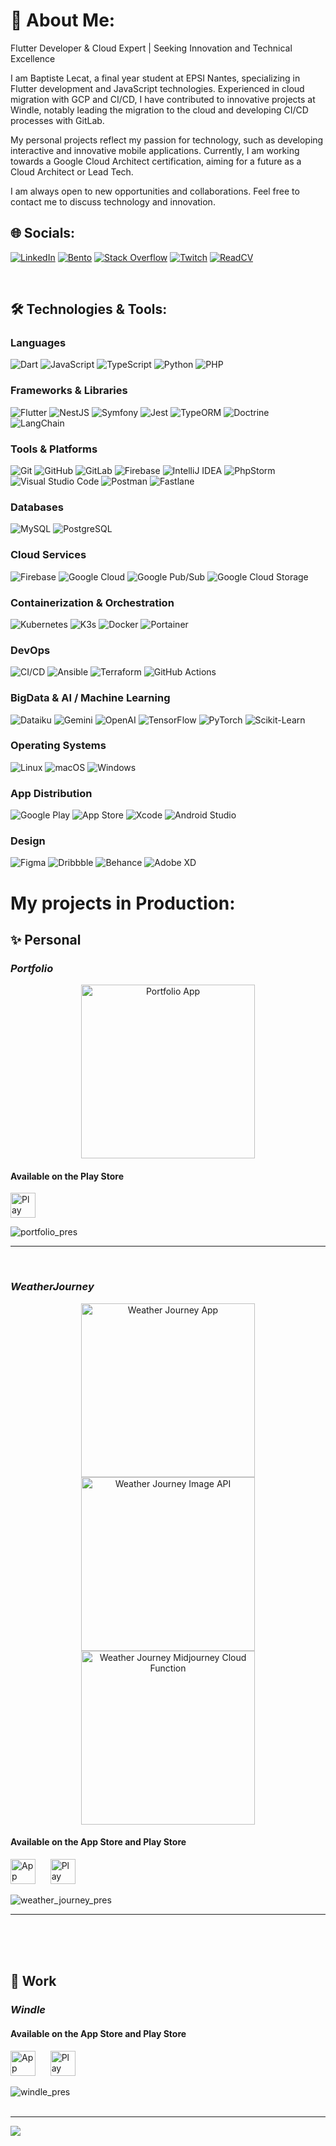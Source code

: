 # 💫 About Me:

Flutter Developer & Cloud Expert | Seeking Innovation and Technical Excellence

I am Baptiste Lecat, a final year student at EPSI Nantes, specializing in Flutter development and JavaScript technologies. Experienced in cloud migration with GCP and CI/CD, I have contributed to innovative projects at Windle, notably leading the migration to the cloud and developing CI/CD processes with GitLab.

My personal projects reflect my passion for technology, such as developing interactive and innovative mobile applications. Currently, I am working towards a Google Cloud Architect certification, aiming for a future as a Cloud Architect or Lead Tech.

I am always open to new opportunities and collaborations. Feel free to contact me to discuss technology and innovation.

## 🌐 Socials:
[![LinkedIn](https://img.shields.io/badge/LinkedIn-0A66C2.svg?style=for-the-badge&logo=LinkedIn&logoColor=white)](https://linkedin.com/in/baptiste-lecat) [![Bento](https://img.shields.io/badge/Bento-768CFF.svg?style=for-the-badge&logo=Bento&logoColor=white)](https://bento.me/baptistelecat) [![Stack Overflow](https://img.shields.io/badge/Stack%20Overflow-F58025.svg?style=for-the-badge&logo=Stack-Overflow&logoColor=white)](https://stackoverflow.com/users/19101705) [![Twitch](https://img.shields.io/badge/Twitch-9146FF.svg?style=for-the-badge&logo=Twitch&logoColor=white)](https://twitch.tv/Baptiste_Lecat) [![ReadCV](https://img.shields.io/badge/Read.cv-111111.svg?style=for-the-badge&logo=readdotcv&logoColor=white)](https://read.cv/baptistelecat) 

<br/>

## 🛠️ Technologies & Tools:
### Languages
![Dart](https://img.shields.io/badge/Dart-0175C2.svg?style=for-the-badge&logo=Dart&logoColor=white) ![JavaScript](https://img.shields.io/badge/JavaScript-F7DF1E.svg?style=for-the-badge&logo=JavaScript&logoColor=black) ![TypeScript](https://img.shields.io/badge/TypeScript-007ACC.svg?style=for-the-badge&logo=TypeScript&logoColor=white) ![Python](https://img.shields.io/badge/Python-3776AB.svg?style=for-the-badge&logo=Python&logoColor=white) ![PHP](https://img.shields.io/badge/PHP-777BB4.svg?style=for-the-badge&logo=PHP&logoColor=white)

### Frameworks & Libraries
![Flutter](https://img.shields.io/badge/Flutter-02569B.svg?style=for-the-badge&logo=Flutter&logoColor=white) ![NestJS](https://img.shields.io/badge/NestJS-E0234E.svg?style=for-the-badge&logo=NestJS&logoColor=white) ![Symfony](https://img.shields.io/badge/Symfony-000000.svg?style=for-the-badge&logo=Symfony&logoColor=white) ![Jest](https://img.shields.io/badge/Jest-C21325.svg?style=for-the-badge&logo=Jest&logoColor=white) ![TypeORM](https://img.shields.io/badge/TypeORM-FE0803.svg?style=for-the-badge&logo=TypeORM&logoColor=white) ![Doctrine](https://img.shields.io/badge/Doctrine-FC6A31.svg?style=for-the-badge&logo=Doctrine&logoColor=white) ![LangChain](https://img.shields.io/badge/LangChain-1C3C3C.svg?style=for-the-badge&logo=LangChain&logoColor=white)

### Tools & Platforms
![Git](https://img.shields.io/badge/Git-F05032.svg?style=for-the-badge&logo=Git&logoColor=white) ![GitHub](https://img.shields.io/badge/GitHub-181717.svg?style=for-the-badge&logo=GitHub&logoColor=white) ![GitLab](https://img.shields.io/badge/GitLab-FC6D26.svg?style=for-the-badge&logo=GitLab&logoColor=white) ![Firebase](https://img.shields.io/badge/Firebase-FFCA28.svg?style=for-the-badge&logo=Firebase&logoColor=black) ![IntelliJ IDEA](https://img.shields.io/badge/IntelliJ%20IDEA-000000.svg?style=for-the-badge&logo=IntelliJ-IDEA&logoColor=white) ![PhpStorm](https://img.shields.io/badge/PhpStorm-000000.svg?style=for-the-badge&logo=PhpStorm&logoColor=white) ![Visual Studio Code](https://img.shields.io/badge/Visual%20Studio%20Code-007ACC.svg?style=for-the-badge&logo=Visual-Studio-Code&logoColor=white) ![Postman](https://img.shields.io/badge/Postman-FF6C37.svg?style=for-the-badge&logo=Postman&logoColor=white) ![Fastlane](https://img.shields.io/badge/Fastlane-00F200.svg?style=for-the-badge&logo=Fastlane&logoColor=white)

### Databases
![MySQL](https://img.shields.io/badge/MySQL-4479A1.svg?style=for-the-badge&logo=MySQL&logoColor=white) ![PostgreSQL](https://img.shields.io/badge/PostgreSQL-336791.svg?style=for-the-badge&logo=PostgreSQL&logoColor=white)

### Cloud Services
![Firebase](https://img.shields.io/badge/Firebase-FFCA28.svg?style=for-the-badge&logo=Firebase&logoColor=black) ![Google Cloud](https://img.shields.io/badge/Google%20Cloud-4285F4.svg?style=for-the-badge&logo=Google-Cloud&logoColor=white) ![Google Pub/Sub](https://img.shields.io/badge/Google%20Pub/Sub-AECBFA.svg?style=for-the-badge&logo=Google-Pub/Sub&logoColor=black) ![Google Cloud Storage](https://img.shields.io/badge/Google%20Cloud%20Storage-AECBFA.svg?style=for-the-badge&logo=Google-Cloud-Storage&logoColor=black)

### Containerization & Orchestration
![Kubernetes](https://img.shields.io/badge/Kubernetes-326CE5.svg?style=for-the-badge&logo=Kubernetes&logoColor=white) ![K3s](https://img.shields.io/badge/K3s-FFC61C.svg?style=for-the-badge&logo=K3s&logoColor=black) ![Docker](https://img.shields.io/badge/Docker-2496ED.svg?style=for-the-badge&logo=Docker&logoColor=white) ![Portainer](https://img.shields.io/badge/Portainer-13BEF9.svg?style=for-the-badge&logo=Portainer&logoColor=white)

### DevOps
![CI/CD](https://img.shields.io/badge/CI%2FCD-6296CC.svg?style=for-the-badge&logo=CircleCI&logoColor=white) ![Ansible](https://img.shields.io/badge/Ansible-EE0000.svg?style=for-the-badge&logo=Ansible&logoColor=white) ![Terraform](https://img.shields.io/badge/Terraform-844FBA.svg?style=for-the-badge&logo=Terraform&logoColor=white) ![GitHub Actions](https://img.shields.io/badge/GitHub%20Actions-2088FF.svg?style=for-the-badge&logo=GitHub-Actions&logoColor=white)

### BigData & AI / Machine Learning
![Dataiku](https://img.shields.io/badge/Dataiku-2AB1AC.svg?style=for-the-badge&logo=Dataiku&logoColor=white) ![Gemini](https://img.shields.io/badge/Google%20Gemini-8E75B2.svg?style=for-the-badge&logo=Google-Gemini&logoColor=white) ![OpenAI](https://img.shields.io/badge/OpenAI-412991.svg?style=for-the-badge&logo=OpenAI&logoColor=white) ![TensorFlow](https://img.shields.io/badge/TensorFlow-FF6F00.svg?style=for-the-badge&logo=TensorFlow&logoColor=white) ![PyTorch](https://img.shields.io/badge/PyTorch-EE4C2C.svg?style=for-the-badge&logo=PyTorch&logoColor=white) ![Scikit-Learn](https://img.shields.io/badge/Scikit--Learn-F7931E.svg?style=for-the-badge&logo=scikit-learn&logoColor=white)


### Operating Systems
![Linux](https://img.shields.io/badge/Linux-FCC624.svg?style=for-the-badge&logo=Linux&logoColor=black) ![macOS](https://img.shields.io/badge/macOS-000000.svg?style=for-the-badge&logo=macOS&logoColor=white) ![Windows](https://img.shields.io/badge/Windows-0078D4.svg?style=for-the-badge&logo=Windows&logoColor=white)

### App Distribution
![Google Play](https://img.shields.io/badge/Google%20Play-414141.svg?style=for-the-badge&logo=Google-Play&logoColor=white) ![App Store](https://img.shields.io/badge/App%20Store-0D96F6.svg?style=for-the-badge&logo=App-Store&logoColor=white) ![Xcode](https://img.shields.io/badge/Xcode-147EFB.svg?style=for-the-badge&logo=Xcode&logoColor=white) ![Android Studio](https://img.shields.io/badge/Android%20Studio-3DDC84.svg?style=for-the-badge&logo=Android-Studio&logoColor=white)

### Design
![Figma](https://img.shields.io/badge/Figma-F24E1E.svg?style=for-the-badge&logo=Figma&logoColor=white) ![Dribbble](https://img.shields.io/badge/Dribbble-EA4C89.svg?style=for-the-badge&logo=Dribbble&logoColor=white) ![Behance](https://img.shields.io/badge/Behance-1769FF.svg?style=for-the-badge&logo=Behance&logoColor=white) ![Adobe XD](https://img.shields.io/badge/Adobe%20XD-FF61F6.svg?style=for-the-badge&logo=Adobe-XD&logoColor=white)




# My projects in Production:

## ✨ Personal
### _Portfolio_
<p align="center">
    <a href="https://github.com/BaptisteLecat/portfolio_app"><img width="278" src="https://my-github-readme-stats-eosin.vercel.app/api/pin/?username=BaptisteLecat&repo=portfolio_app&theme=transparent&show_icons=false" alt="Portfolio App"></a>
</p>

#### Available on the Play Store

<a href="https://play.google.com/store/apps/details?id=com.baptistelecat.portfolioapp&pcampaignid=web_share"><img src="https://github.com/BaptisteLecat/baptistelecat/assets/60200125/596d6840-5979-4a4b-a598-f975b3ff5922" alt="Play Store" width="40"/></a>

![portfolio_pres](https://github.com/BaptisteLecat/baptistelecat/assets/60200125/707de868-e9f4-47bf-bc98-013256691ab7)
<br/><hr><br/>
### _WeatherJourney_
<p align="center">
    <a href="https://github.com/BaptisteLecat/weather_journey"><img width="278" src="https://my-github-readme-stats-eosin.vercel.app/api/pin/?username=BaptisteLecat&repo=weather_journey&theme=transparent&show_icons=false" alt="Weather Journey App"></a>
    <a href="https://github.com/BaptisteLecat/weather-journey-image-api"><img width="278" src="https://my-github-readme-stats-eosin.vercel.app/api/pin/?username=BaptisteLecat&repo=weather-journey-image-api&theme=transparent&show_icons=false" alt="Weather Journey Image API"></a>
      <a href="https://github.com/BaptisteLecat/midjourney_cloud_function"><img width="278" src="https://my-github-readme-stats-eosin.vercel.app/api/pin/?username=BaptisteLecat&repo=midjourney_cloud_function&theme=transparent&show_icons=false" alt="Weather Journey Midjourney Cloud Function"></a>
</p>

#### Available on the App Store and Play Store

<a href="https://apps.apple.com/fr/app/weather-journey/id6451421432?l=en-GB"><img src="https://github.com/BaptisteLecat/baptistelecat/assets/60200125/927a9396-a9dd-4cbb-b538-ef30ab02e1d6" alt="App Store" width="40"/></a>
<span>&nbsp;&nbsp;&nbsp;&nbsp;</span>
<a href="https://play.google.com/store/apps/details?id=com.baptistelecat.weatherjourney&pcampaignid=web_share"><img src="https://github.com/BaptisteLecat/baptistelecat/assets/60200125/596d6840-5979-4a4b-a598-f975b3ff5922" alt="Play Store" width="40"/></a>

![weather_journey_pres](https://github.com/BaptisteLecat/baptistelecat/assets/60200125/c74e3831-a5d1-48ec-a0d4-725a192ade35)
<br/><hr><br/><br/><br/>
## 👞 Work
### _Windle_

#### Available on the App Store and Play Store

<a href="https://apps.apple.com/fr/app/windle/id1594317678?l=en-GB"><img src="https://github.com/BaptisteLecat/baptistelecat/assets/60200125/927a9396-a9dd-4cbb-b538-ef30ab02e1d6" alt="App Store" width="40"/></a>
<span>&nbsp;&nbsp;&nbsp;&nbsp;</span>
<a href="https://play.google.com/store/apps/details?id=com.hikari.windle&pcampaignid=web_share"><img src="https://github.com/BaptisteLecat/baptistelecat/assets/60200125/596d6840-5979-4a4b-a598-f975b3ff5922" alt="Play Store" width="40"/></a>

![windle_pres](https://github.com/BaptisteLecat/baptistelecat/assets/60200125/687dccc5-3d8c-4d15-be31-85a37d4254a1)
<br/><br/>

---
[![](https://visitcount.itsvg.in/api?id=baptistelecat&icon=7&color=8)](https://visitcount.itsvg.in)

<!-- Proudly created with GPRM ( https://gprm.itsvg.in ) -->
